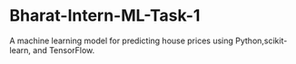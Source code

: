 # Bharat-Intern-ML-Task-1
A machine learning model for predicting house prices using Python,scikit-learn, and TensorFlow.
